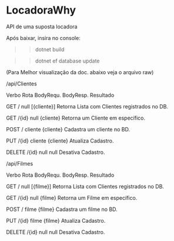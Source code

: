 # LocadoraWhy
API de uma suposta locadora 

Após baixar, insira no console:
 > >dotnet build
	
 > >dotnet ef database update
 
 
(Para Melhor visualização da doc. abaixo veja o arquivo raw)
 
 /api/Clientes

Verbo  Rota  BodyRequ. BodyResp.   Resultado
							
GET    /     null      [{cliente}] Retorna Lista com Clientes registrados no DB.

GET    /{id} null      {cliente}   Retorna um Cliente em específico.

POST   /     cliente   {cliente}   Cadastra um cliente no BD.

PUT    /{id} cliente   {cliente}   Atualiza Cadastro.

DELETE /{id} null      null        Desativa Cadastro.


 /api/Filmes

Verbo  Rota  BodyRequ. BodyResp.   Resultado
							
GET    /     null      [{filme}]   Retorna Lista com Clientes registrados no DB.

GET    /{id} null      {filme}     Retorna um Filme em específico.

POST   /     filme     {filme}     Cadastra um filme no BD.

PUT    /{id} filme     {filme}     Atualiza Cadastro.

DELETE /{id} null      null        Desativa Cadastro.
